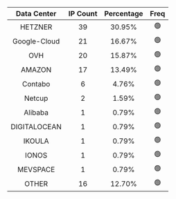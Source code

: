 | Data Center | IP Count | Percentage | Freq |
|:------------:|:--------:|:-----------:|:-----:|
| HETZNER | 39 | 30.95% | 🟢 |
| Google-Cloud | 21 | 16.67% | 🟢 |
| OVH | 20 | 15.87% | 🟢 |
| AMAZON | 17 | 13.49% | 🟢 |
| Contabo | 6 | 4.76% | 🟢 |
| Netcup | 2 | 1.59% | 🟢 |
| Alibaba | 1 | 0.79% | 🟢 |
| DIGITALOCEAN | 1 | 0.79% | 🟢 |
| IKOULA | 1 | 0.79% | 🟢 |
| IONOS | 1 | 0.79% | 🟢 |
| MEVSPACE | 1 | 0.79% | 🟢 |
| OTHER | 16 | 12.70% | 🟢 |